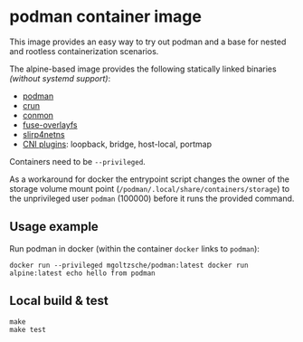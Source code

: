 # podman container image

This image provides an easy way to try out podman and a base for
nested and rootless containerization scenarios.  

The alpine-based image provides the following statically linked binaries
_(without systemd support)_:
* [podman](https://github.com/containers/libpod)
* [crun](https://github.com/containers/crun)
* [conmon](https://github.com/containers/conmon)
* [fuse-overlayfs](https://github.com/containers/fuse-overlayfs)
* [slirp4netns](https://github.com/rootless-containers/slirp4netns)
* [CNI plugins](https://github.com/containernetworking/plugins): loopback, bridge, host-local, portmap

Containers need to be `--privileged`.  

As a workaround for docker the entrypoint script changes the owner of
the storage volume mount point (`/podman/.local/share/containers/storage`)
to the unprivileged user `podman` (100000) before it runs the provided command.


## Usage example

Run podman in docker (within the container `docker` links to `podman`):
```
docker run --privileged mgoltzsche/podman:latest docker run alpine:latest echo hello from podman
```


## Local build & test

```
make
make test
```
